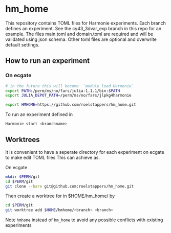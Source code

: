 # hm_home

This repository contains TOML files for Harmonie experiments. 
Each branch defines an experiment. See the cy43_3dvar_exp branch in this repo for an example. 
The files main.toml and domain.toml are required and will be validated using json schema. 
Other toml files are optional and overwrite default settings.


## How to run an experiment 
### On ecgate

```bash
# in the future this will become  `module load Harmonie`
export PATH:/perm/ms/no/fars/julia-1.1.1/bin:$PATH   
export JULIA_DEPOT_PATH=/perm/ms/no/fars/jlpkg4harmonie
```

```bash
export HMHOME=https://github.com/roelstappers/hm_home.git
```

To run an experiment defined in <branchname> 

```bash
Harmonie start <branchname>
```

## Worktrees
It is convenient to have a seperate directory for each experiment on ecgate to make edit TOML files
This can achieve as.  

On ecgate  

```bash 
mkdir $PERM/git
cd $PERM/git
git clone --bare git@github.com:roelstappers/hm_home.git 
```

Then create a worktree for <branch> in  $HOME/hm_home/<branch> by

```bash
cd $PERM/git
git worktree add $HOME/hmhome/<branch> <branch>
```
Note `hmhome` instead of `hm_home` to avoid any possible conflicts with existing experiments

 





